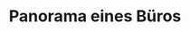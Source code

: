 ---
layout: panorama
parent: '/projects/public/on-the-roof-of-the world'
image: 'http://hub.acherno.com/svn/na-pokriva-na-sveta/Site/Panorami/biser_magazin_final_panorama360_01.bmp'
title: 'Panorama eines Büros'
sitemap: false
---